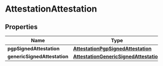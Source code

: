 # AttestationAttestation

## Properties
Name | Type | Description | Notes
------------ | ------------- | ------------- | -------------
**pgpSignedAttestation** | [**AttestationPgpSignedAttestation**](AttestationPgpSignedAttestation.md) |  |  [optional]
**genericSignedAttestation** | [**AttestationGenericSignedAttestation**](AttestationGenericSignedAttestation.md) |  |  [optional]
